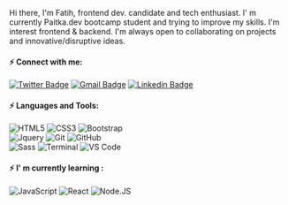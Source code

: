 Hi there, I'm Fatih, frontend dev. candidate and tech enthusiast. I' m currently Paitka.dev bootcamp student and trying to improve my skills. I'm interest frontend & backend. I'm always open to collaborating on projects and innovative/disruptive ideas.

#### ⚡️ Connect with me:

[![Twitter Badge](https://img.shields.io/badge/-fatih_bas-blue?style=plastic&logo=Twitter&logoColor=white&link=https://twitter.com/fatih_bas)](https://twitter.com/fatih_bas)
[![Gmail Badge](https://img.shields.io/badge/-fatihbas1@gmail.com-c14438?style=plastic&logo=Gmail&logoColor=white&link=mailto:fatihbas1@gmail.com)](mailto:fatihbas1@gmail.com)
[![Linkedin Badge](https://img.shields.io/badge/-fatih_bas-blue?style=plastic&logo=Linkedin&logoColor=white&link=https://www.linkedin.com/in/fatih-bas)](https://www.linkedin.com/in/fatih-bas)


#### ⚡️ Languages and Tools:

![HTML5](https://img.shields.io/badge/-HTML5-orange?style=plastic&logo=html5&logoColor=white)
![CSS3](https://img.shields.io/badge/-CSS3-1572B6?style=plastic&logo=css3)
![Bootstrap](https://img.shields.io/badge/-Bootstrap-red?style=plastic&logo=bootstrap)<br>
![Jquery](https://img.shields.io/badge/-jquery-9cf?style=plastic&logo=jquery)
![Git](https://img.shields.io/badge/-Git-black?style=plastic&logo=git)
![GitHub](https://img.shields.io/badge/-GitHub-purple?style=plastic&logo=github)<br>
![Sass](https://img.shields.io/badge/-Sass-pink?style=plastic&logo=sass)
![Terminal](https://img.shields.io/badge/-Terminal-black?style=plastic&logo=Terminal)
![VS Code](https://img.shields.io/badge/-VS%20Code-yellowgreen?style=plastic&logo=visual-studio-code)
  
  
#### ⚡️ I' m currently learning :   
![JavaScript](https://img.shields.io/badge/-JavaScript-yellow?style=plastic&logo=javascript)
![React](https://img.shields.io/badge/-React-3b2e5a?style=plastic&logo=react)
![Node.JS](https://img.shields.io/badge/-Node.JS-green?style=plastic&logo=Node.js)






<!-- Here are some ideas to get you started:


- 🌱 I’m currently learning React
- 👯 I’m looking to collaborate on ...
- 🤔 I’m looking for help with ...
- 📫 How to reach me: 
- 😄 Pronouns: ...
- ⚡ Fun fact: ...
--->
